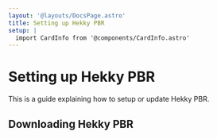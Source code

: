 ```yaml
---
layout: '@layouts/DocsPage.astro'
title: Setting up Hekky PBR
setup: | 
  import CardInfo from '@components/CardInfo.astro'
---
```

# Setting up Hekky PBR

This is a guide explaining how to setup or update Hekky PBR.

## Downloading Hekky PBR

